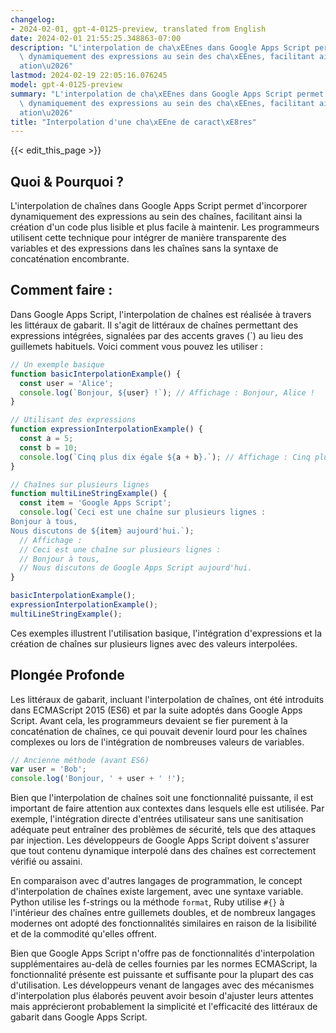 ```yaml
---
changelog:
- 2024-02-01, gpt-4-0125-preview, translated from English
date: 2024-02-01 21:55:25.348863-07:00
description: "L'interpolation de cha\xEEnes dans Google Apps Script permet d'incorporer\
  \ dynamiquement des expressions au sein des cha\xEEnes, facilitant ainsi la cr\xE9\
  ation\u2026"
lastmod: 2024-02-19 22:05:16.076245
model: gpt-4-0125-preview
summary: "L'interpolation de cha\xEEnes dans Google Apps Script permet d'incorporer\
  \ dynamiquement des expressions au sein des cha\xEEnes, facilitant ainsi la cr\xE9\
  ation\u2026"
title: "Interpolation d'une cha\xEEne de caract\xE8res"
---
```


{{< edit_this_page >}}

## Quoi & Pourquoi ?

L'interpolation de chaînes dans Google Apps Script permet d'incorporer dynamiquement des expressions au sein des chaînes, facilitant ainsi la création d'un code plus lisible et plus facile à maintenir. Les programmeurs utilisent cette technique pour intégrer de manière transparente des variables et des expressions dans les chaînes sans la syntaxe de concaténation encombrante.

## Comment faire :

Dans Google Apps Script, l'interpolation de chaînes est réalisée à travers les littéraux de gabarit. Il s'agit de littéraux de chaînes permettant des expressions intégrées, signalées par des accents graves (\`) au lieu des guillemets habituels. Voici comment vous pouvez les utiliser :

```javascript
// Un exemple basique
function basicInterpolationExample() {
  const user = 'Alice';
  console.log(`Bonjour, ${user} !`); // Affichage : Bonjour, Alice !
}

// Utilisant des expressions
function expressionInterpolationExample() {
  const a = 5;
  const b = 10;
  console.log(`Cinq plus dix égale ${a + b}.`); // Affichage : Cinq plus dix égale 15.
}

// Chaînes sur plusieurs lignes
function multiLineStringExample() {
  const item = 'Google Apps Script';
  console.log(`Ceci est une chaîne sur plusieurs lignes :
Bonjour à tous,
Nous discutons de ${item} aujourd'hui.`);
  // Affichage :
  // Ceci est une chaîne sur plusieurs lignes :
  // Bonjour à tous,
  // Nous discutons de Google Apps Script aujourd'hui.
}

basicInterpolationExample();
expressionInterpolationExample();
multiLineStringExample();
```

Ces exemples illustrent l'utilisation basique, l'intégration d'expressions et la création de chaînes sur plusieurs lignes avec des valeurs interpolées.

## Plongée Profonde

Les littéraux de gabarit, incluant l'interpolation de chaînes, ont été introduits dans ECMAScript 2015 (ES6) et par la suite adoptés dans Google Apps Script. Avant cela, les programmeurs devaient se fier purement à la concaténation de chaînes, ce qui pouvait devenir lourd pour les chaînes complexes ou lors de l'intégration de nombreuses valeurs de variables.

```javascript
// Ancienne méthode (avant ES6)
var user = 'Bob';
console.log('Bonjour, ' + user + ' !');
```

Bien que l'interpolation de chaînes soit une fonctionnalité puissante, il est important de faire attention aux contextes dans lesquels elle est utilisée. Par exemple, l'intégration directe d'entrées utilisateur sans une sanitisation adéquate peut entraîner des problèmes de sécurité, tels que des attaques par injection. Les développeurs de Google Apps Script doivent s'assurer que tout contenu dynamique interpolé dans des chaînes est correctement vérifié ou assaini.

En comparaison avec d'autres langages de programmation, le concept d'interpolation de chaînes existe largement, avec une syntaxe variable. Python utilise les f-strings ou la méthode `format`, Ruby utilise `#{}` à l'intérieur des chaînes entre guillemets doubles, et de nombreux langages modernes ont adopté des fonctionnalités similaires en raison de la lisibilité et de la commodité qu'elles offrent.

Bien que Google Apps Script n'offre pas de fonctionnalités d'interpolation supplémentaires au-delà de celles fournies par les normes ECMAScript, la fonctionnalité présente est puissante et suffisante pour la plupart des cas d'utilisation. Les développeurs venant de langages avec des mécanismes d'interpolation plus élaborés peuvent avoir besoin d'ajuster leurs attentes mais apprécieront probablement la simplicité et l'efficacité des littéraux de gabarit dans Google Apps Script.

